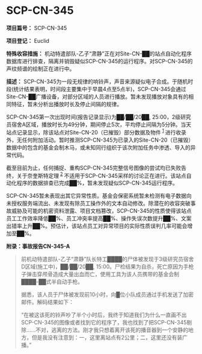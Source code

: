 # SCP-CN-345





**项目篇号：** SCP-CN-345

**项目登记：** Euclid

**特殊收容措施：** 机动特遣部队-乙子“肃静”正在对Site-CN-██的站点自动化程序数据库进行排查，隔离并销毁疑似SCP-CN-345的运行程序。对SCP-CN-345的声纹频谱的绘制正在进行中。

**描述：** SCP-CN-345为一段无规律的响铃声，声音来源疑似电子合成。于随机时段(统计结果表明，时间段主要集中于早晨4点至5点半)，SCP-CN-345会通过Site-CN-██广播设备，对部分区域的人员进行播放。暂未发现播放对象具有的相同特征，暂未分析出播放时长及停止间隔的规律。

SCP-CN-345第一次出现时间(报告记录显示)为██/██/20██, 25:00，2级研究员宿舍A区域，播放时长为49分钟，期间停止5次，平均停止间隔为5分钟。当天站点记录显示，除该站点对Site-CN-20（已摧毁）部分数据及物件<sup class='footnoteref'>
 <a shape='rect' class='footnoteref' id='footnoteref-1' href='javascript:;' onclick='WIKIDOT.page.utils.scrollToReference(&apos;footnote-1&apos;)'>1</a>
</sup>进行收录外，无任何附加活动。暂时推测SCP-CN-345为已录入的Site-CN-20（已摧毁）数据中的包含的基金会制木马，或未知同行组织于该次附加任务中渗透、导入的异常代码。

截至目前为止，任何捕捉、重构SCP-CN-345完整信号图像的尝试均已失败告终，关于奈奎斯特定理<sup class='footnoteref'>
 <a shape='rect' class='footnoteref' id='footnoteref-2' href='javascript:;' onclick='WIKIDOT.page.utils.scrollToReference(&apos;footnote-2&apos;)'>2</a>
</sup>不适用于SCP-CN-345采样的讨论正在进行。该站点自动化程序的数据排查已完成██%，暂未发现疑似SCP-CN-345运行程序。

SCP-CN-345暂未表现出其它异常性质。基金会保密系统暂未检测有电子数据向未授权服务端流出、未发现有除员工操作外的文本自动修改。除潜在的收容突破事故威胁及可能的机密资料泄露、项目文档篡改，SCP-CN-345的性质使得该站点员工工作效率降低██%、员工冲突率提高██%、操作失误次数提升██%、文案出错率上升██%。预估计，该站点员工对异常项目的实际性质误判几率可能会增加至██%。

**附录：事故报告CN-345-A** 


> 前机动特遣部队-乙子“肃静”队长特工████的尸体被发现于3级研究员宿舍D区域(施工中)，██/██/20██, 15:00。尸检结果为自杀，死亡原因为手枪子弹击穿颅骨造成大量出血而亡，使用工具为该人员携带的基金会制████-██式半自动手枪。
> 
> 据悉，该人员于尸体被发现前10小时，向█位小队成员通过手机发送了加密邮件。解码结果如下：
> 
> “在被这该死的铃声吵了半个小时后，我终于知道我们为什么一直画不出SCP-CN-345的图像或者找到它的程序了，我也找到了把SCP-CN-345剔除……不对，逃离的方法。刚才我只想着离开该死的播音器到一个安静的地方，但是我没有注意到：一，这里离站点有2公里；二，这里还没有装广播。”
> 




